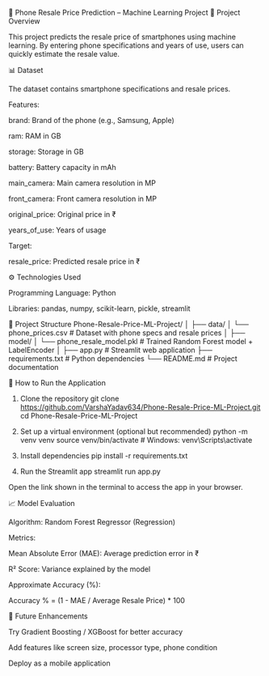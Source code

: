 📱 Phone Resale Price Prediction – Machine Learning Project
🧠 Project Overview

This project predicts the resale price of smartphones using machine learning.
By entering phone specifications and years of use, users can quickly estimate the resale value.

📊 Dataset

The dataset contains smartphone specifications and resale prices.

Features:

brand: Brand of the phone (e.g., Samsung, Apple)

ram: RAM in GB

storage: Storage in GB

battery: Battery capacity in mAh

main_camera: Main camera resolution in MP

front_camera: Front camera resolution in MP

original_price: Original price in ₹

years_of_use: Years of usage

Target:

resale_price: Predicted resale price in ₹

⚙️ Technologies Used

Programming Language: Python

Libraries: pandas, numpy, scikit-learn, pickle, streamlit

📁 Project Structure
Phone-Resale-Price-ML-Project/
│
├── data/
│   └── phone_prices.csv          # Dataset with phone specs and resale prices
│
├── model/
│   └── phone_resale_model.pkl    # Trained Random Forest model + LabelEncoder
│
├── app.py                        # Streamlit web application
├── requirements.txt              # Python dependencies
└── README.md                     # Project documentation

🚀 How to Run the Application
1. Clone the repository
git clone https://github.com/VarshaYadav634/Phone-Resale-Price-ML-Project.git
cd Phone-Resale-Price-ML-Project

2. Set up a virtual environment (optional but recommended)
python -m venv venv
source venv/bin/activate  # Windows: venv\Scripts\activate

3. Install dependencies
pip install -r requirements.txt

4. Run the Streamlit app
streamlit run app.py


Open the link shown in the terminal to access the app in your browser.

📈 Model Evaluation

Algorithm: Random Forest Regressor (Regression)

Metrics:

Mean Absolute Error (MAE): Average prediction error in ₹

R² Score: Variance explained by the model

Approximate Accuracy (%):

Accuracy % = (1 - MAE / Average Resale Price) * 100

🧪 Future Enhancements

Try Gradient Boosting / XGBoost for better accuracy

Add features like screen size, processor type, phone condition

Deploy as a mobile application
